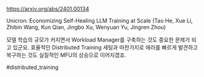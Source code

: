 https://arxiv.org/abs/2401.00134

Unicron: Economizing Self-Healing LLM Training at Scale (Tao He, Xue Li, Zhibin Wang, Kun Qian, Jingbo Xu, Wenyuan Yu, Jingren Zhou)

모델 학습의 규모가 커지면서 Workload Manager를 구축하는 것도 중요한 문제가 되고 있군요. 효율적인 Distributed Training 세팅과 마찬가지로 에러를 빠르게 발견하고 복구하는 것도 실질적인 MFU의 상승으로 이어지겠죠.

#distributed_training 
